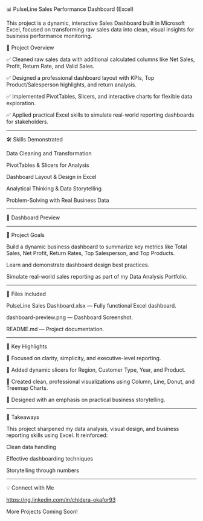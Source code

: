 📊 PulseLine Sales Performance Dashboard (Excel)

This project is a dynamic, interactive Sales Dashboard built in Microsoft Excel, focused on transforming raw sales data into clean, visual insights for business performance monitoring.


🚀 Project Overview

✅ Cleaned raw sales data with additional calculated columns like Net Sales, Profit, Return Rate, and Valid Sales.

✅ Designed a professional dashboard layout with KPIs, Top Product/Salesperson highlights, and return analysis.

✅ Implemented PivotTables, Slicers, and interactive charts for flexible data exploration.

✅ Applied practical Excel skills to simulate real-world reporting dashboards for stakeholders.



---

🛠 Skills Demonstrated

Data Cleaning and Transformation

PivotTables & Slicers for Analysis

Dashboard Layout & Design in Excel

Analytical Thinking & Data Storytelling

Problem-Solving with Real Business Data



---

🎨 Dashboard Preview




---

📌 Project Goals

Build a dynamic business dashboard to summarize key metrics like Total Sales, Net Profit, Return Rates, Top Salesperson, and Top Products.

Learn and demonstrate dashboard design best practices.

Simulate real-world sales reporting as part of my Data Analysis Portfolio.



---

📂 Files Included

PulseLine Sales Dashboard.xlsx — Fully functional Excel dashboard.

dashboard-preview.png — Dashboard Screenshot.

README.md — Project documentation.

---

📢 Key Highlights

📌 Focused on clarity, simplicity, and executive-level reporting.

📌 Added dynamic slicers for Region, Customer Type, Year, and Product.

📌 Created clean, professional visualizations using Column, Line, Donut, and Treemap Charts.

📌 Designed with an emphasis on practical business storytelling.



---

🎁 Takeaways

This project sharpened my data analysis, visual design, and business reporting skills using Excel. It reinforced:

Clean data handling

Effective dashboarding techniques

Storytelling through numbers



---

💡 Connect with Me

https://ng.linkedin.com/in/chidera-okafor93

More Projects Coming Soon!

